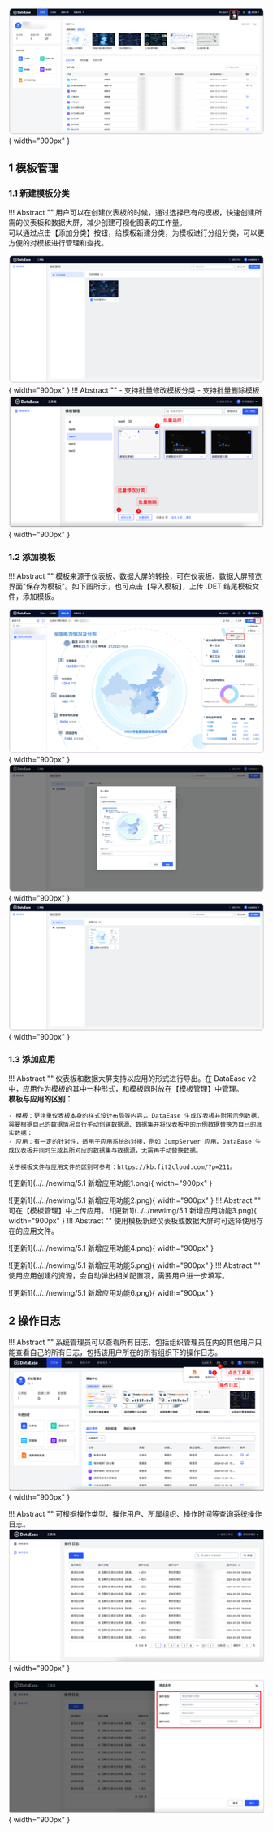 

![百宝箱入口](../../img/system_management/百宝箱.png){ width="900px" }

##  1 模板管理

### 1.1 新建模板分类

!!! Abstract ""
    用户可以在创建仪表板的时候，通过选择已有的模板，快速创建所需的仪表板和数据大屏，减少创建可视化图表的工作量。  
    可以通过点击【添加分类】按钮，给模板新建分类，为模板进行分组分类，可以更方便的对模板进行管理和查找。

![模板管理界面](../../img/system_management/模板管理界面.png){ width="900px" }
!!! Abstract ""
    - 支持批量修改模板分类
    - 支持批量删除模板
![更新1](../../newimg/v2-2-1.PNG){ width="900px" }

### 1.2 添加模板

!!! Abstract ""
    模板来源于仪表板、数据大屏的转换，可在仪表板、数据大屏预览界面"保存为模板"。如下图所示，也可点击【导入模板】，上传 .DET 结尾模板文件，添加模板。

![导出为模板](../../img/system_management/导出为模板.png){ width="900px" }
![上传模板](../../img/system_management/上传模板.png){ width="900px" } 
![模板导入成功](../../img/system_management/模板导入成功.png){ width="900px" }

### 1.3 添加应用

!!! Abstract ""
    仪表板和数据大屏支持以应用的形式进行导出。在 DataEase v2 中，应用作为模板的其中一种形式，和模板同时放在【模板管理】中管理。  
    **模板与应用的区别：**

    - 模板：更注重仪表板本身的样式设计布局等内容，。DataEase 生成仪表板并附带示例数据，需要根据自己的数据情况自行手动创建数据源、数据集并将仪表板中的示例数据替换为自己的真实数据；
    - 应用：有一定的针对性，适用于应用系统的对接，例如 JumpServer 应用。DataEase 生成仪表板并同时生成其所对应的数据集与数据源，无需再手动替换数据。

    关于模板文件与应用文件的区别可参考：https://kb.fit2cloud.com/?p=211。  


![更新1](../../newimg/5.1 新增应用功能1.png){ width="900px" }

![更新1](../../newimg/5.1 新增应用功能2.png){ width="900px" }
!!! Abstract ""
    可在【模板管理】中上传应用。
![更新1](../../newimg/5.1 新增应用功能3.png){ width="900px" }
!!! Abstract ""
    使用模板新建仪表板或数据大屏时可选择使用存在的应用文件。

![更新1](../../newimg/5.1 新增应用功能4.png){ width="900px" }

![更新1](../../newimg/5.1 新增应用功能5.png){ width="900px" }
!!! Abstract ""
    使用应用创建的资源，会自动弹出相关配置项，需要用户进一步填写。

![更新1](../../newimg/5.1 新增应用功能6.png){ width="900px" }



## 2 操作日志

!!! Abstract ""
    系统管理员可以查看所有日志，包括组织管理员在内的其他用户只能查看自己的所有日志，包括该用户所在的所有组织下的操作日志。
![操作日志入口](../../newimg/操作日志入口.png){ width="900px" }

!!! Abstract ""
    可根据操作类型、操作用户、所属组织、操作时间等查询系统操作日志。
![操作日志入口](../../newimg/操作日志1.png){ width="900px" }

![操作日志入口](../../newimg/操作日志2.png){ width="900px" }
